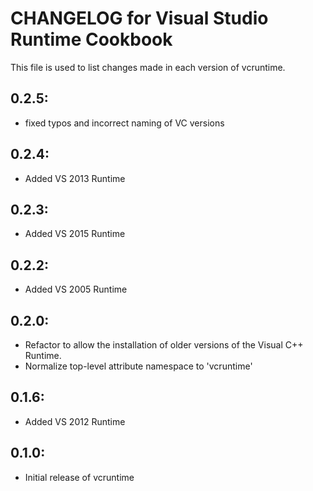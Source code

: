 # CHANGELOG for Visual Studio Runtime Cookbook

This file is used to list changes made in each version of vcruntime.

## 0.2.5:

* fixed typos and incorrect naming of VC versions

## 0.2.4:

* Added VS 2013 Runtime

## 0.2.3:

* Added VS 2015 Runtime

## 0.2.2:

* Added VS 2005 Runtime

## 0.2.0:

* Refactor to allow the installation of older versions of the Visual C++ Runtime.
* Normalize top-level attribute namespace to 'vcruntime'

## 0.1.6:

* Added VS 2012 Runtime

## 0.1.0:

* Initial release of vcruntime

